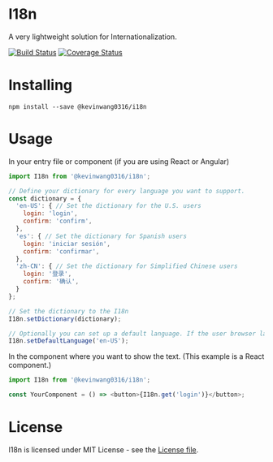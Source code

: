 # I18n

A very lightweight solution for Internationalization.

[![Build Status](https://travis-ci.org/PengWang0316/I18n.svg?branch=master)](https://travis-ci.org/PengWang0316/I18n)
[![Coverage Status](https://coveralls.io/repos/github/PengWang0316/I18n/badge.svg?branch=master)](https://coveralls.io/github/PengWang0316/I18n?branch=master)

# Installing

```
npm install --save @kevinwang0316/i18n
```

# Usage

In your entry file or component (if you are using React or Angular)
```javascript
import I18n from '@kevinwang0316/i18n';

// Define your dictionary for every language you want to support.
const dictionary = {
  'en-US': { // Set the dictionary for the U.S. users
    login: 'login',
    confirm: 'confirm',
  },
  'es': { // Set the dictionary for Spanish users
    login: 'iniciar sesión',
    confirm: 'confirmar',
  },
  'zh-CN': { // Set the dictionary for Simplified Chinese users
    login: '登录',
    confirm: '确认',
  }
};

// Set the dictionary to the I18n
I18n.setDictionary(dictionary);

// Optionally you can set up a default language. If the user browser language is not found in the dictionary, this default language will be showed
I18n.setDefaultLanguage('en-US');

```

In the component where you want to show the text. (This example is a React component.)
```javascript
import I18n from '@kevinwang0316/i18n';

const YourComponent = () => <button>{I18n.get('login')}</button>;
```

# License

I18n is licensed under MIT License - see the [License file](https://github.com/PengWang0316/I18n/blob/master/LICENSE).
